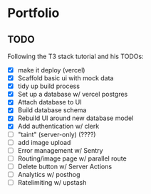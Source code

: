 # Portfolio

## TODO

Following the T3 stack tutorial and his TODOs:

- [x] make it deploy (vercel)
- [x] Scaffold basic ui with mock data
- [x] tidy up build process
- [x] Set up a database w/ vercel postgres
- [x] Attach database to UI
- [x] Build database schema
- [x] Rebuild UI around new database model
- [x] Add authentication w/ clerk
- [ ] "taint" (server-only) (????)
- [ ] add image upload
- [ ] Error management w/ Sentry
- [ ] Routing/image page w/ parallel route
- [ ] Delete button w/ Server Actions
- [ ] Analytics w/ posthog
- [ ] Ratelimiting w/ upstash
